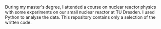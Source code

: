 During my master's degree, I attended a course on nuclear reactor physics with some experiments on our small nuclear reactor at TU Dresden. I used Python to analyse the data. This repository contains only a selection of the written code.

